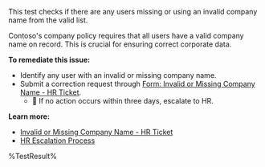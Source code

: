 This test checks if there are any users missing or using an invalid company name from the valid list.

Contoso's company policy requires that all users have a valid company name on record. This is crucial for ensuring correct corporate data.

**To remediate this issue:**

- Identify any user with an invalid or missing company name.
- Submit a correction request through [Form: Invalid or Missing Company Name - HR Ticket](https://contoso.service-now.com/invalidcompany).
  - 🔺 If no action occurs within three days, escalate to HR.

**Learn more:**

- [Invalid or Missing Company Name - HR Ticket](https://contoso.service-now.com/invalidcompany)
- [HR Escalation Process](https://contoso.service-now.com/hrescalation)

<!--- Results --->

%TestResult%
